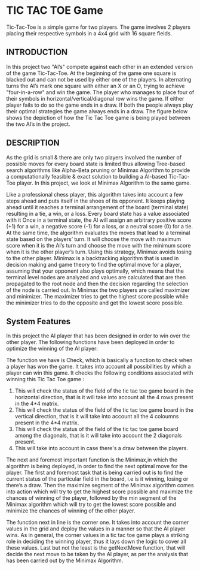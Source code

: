 # TIC TAC TOE Game

Tic-Tac-Toe is a simple game for two players. The game involves 2 players placing their respective symbols in a 4x4 grid with 16 square fields. 

## INTRODUCTION

In this project two "AI’s" compete against each other in an extended version of the game Tic-Tac-Toe. At the beginning of the game one square is blacked out and can not be used by either one of the players. In alternating turns the AI’s mark one square with either an X or an O, trying to achieve "four-in-a-row" and win the game. The player who manages to place four of their symbols in horizontal/vertical/diagonal row wins the game. If either player fails to do so the game ends in a draw. If both the people always play their optimal strategies the game always ends in a draw. The figure below shows the depiction of how the Tic Tac Toe game is being played
between the two AI’s in the project.
 
## DESCRIPTION

As the grid is small & there are only two players involved the number of possible moves for every board state is limited thus allowing Tree-based search algorithms like Alpha-Beta pruning or Minimax Algorithm to provide a computationally feasible & exact solution to building a AI-based Tic-Tac-Toe player. In this project, we look at Minimax Algorithm to the same game.

Like a professional chess player, this algorithm takes into account a few steps ahead and puts itself in the shoes of its opponent. It keeps playing ahead until it reaches a terminal arrangement of the board (terminal state) resulting in a tie, a win, or a loss. Every board state has a value associated with it Once in a terminal state, the AI will assign an arbitrary positive score (+1) for a win, a negative score (-1) for a loss, or a neutral score (0) for a tie. At the same time, the algorithm evaluates the moves that lead to a terminal state based on the players’ turn. It will choose the move with maximum score when it is the AI’s turn and choose the move with the minimum score when it is the other player’s turn. Using this strategy, Minimax avoids losing to the other player.
Minimax is a backtracking algorithm that is used in decision making and game theory to find the optimal move for a player, assuming that your opponent also plays optimally, which means that the terminal level nodes are analyzed and values are calculated that are then propagated to the root node and then the decision regarding the selection of the node is carried out. In Minimax the two players are called maximizer and minimizer. The maximizer tries to get the highest score possible while the minimizer tries to do the opposite and get the
lowest score possible.

## System Features

In this project the AI player that has been designed in order to win over the other player. The following functions have been deployed in order to optimize the winning of the AI player:

The function we have is Check, which is basically a function to check when a player has won the game. It takes into account all possibilities by which a player can win this game. It checks the following conditions associated with winning this Tic Tac Toe game :
1. This will check the status of the field of the tic tac toe game board in the horizontal direction, that is it will take into account all the 4 rows present in the 4*4 matrix.
2. This will check the status of the field of the tic tac toe game board in the vertical direction, that is it will take into account all the 4 coloumns present in the 4*4 matrix.
3. This will check the status of the field of the tic tac toe game board among the diagonals, that is it will take into account the 2 diagonals present.
4. This will take into account in case there's a draw between the players.

The next and foremost important function is the Minimax,in which the algorithm is being deployed, in order to find the next optimal move for the player. The first and foremost task that is being carried out is to find the current status of the particular field in the board, i.e is it winning, losing or there’s a draw. Then the maximize segment of the Minimax algorithm comes into action which will try to get the highest score possible and maximize the chances of winning of the player, followed by the min segment of the Minimax algorithm which will try to get the lowest score possible and minimize the chances of winning of the other player.

The function next in line is the corner one. It takes into account the corner values in the grid and deploy the values in a manner so that the AI player wins. As in general, the corner values in a tic tac toe game plays a striking role in deciding the winning player, thus it lays down the logic to cover all these values. Last but not the least is the getNextMove function, that will decide the next move to be taken by the AI player, as per the analysis that has been carried out by the Minimax Algorithm.
